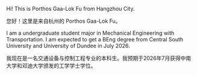 Hi! This is Porthos Gaa-Lok Fu from Hangzhou City. 

您好！这里是来自杭州的 Porthos Gaa-Lok Fu。

I am a undergraduate student major in Mechanical Engineering with Transportation. I am expected to get a BEng degree from Central South University and University of Dundee in July 2026.

我现在是一名交通设备与控制工程专业的本科生。我预期于2026年7月获得中南大学和邓迪大学颁发的工学学士学位。

